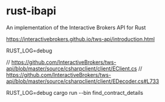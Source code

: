 # rust-ibapi
An implementation of the Interactive Brokers API for Rust

https://interactivebrokers.github.io/tws-api/introduction.html

RUST_LOG=debug 

// https://github.com/InteractiveBrokers/tws-api/blob/master/source/csharpclient/client/EClient.cs
// https://github.com/InteractiveBrokers/tws-api/blob/master/source/csharpclient/client/EDecoder.cs#L733

RUST_LOG=debug cargo run --bin find_contract_details

